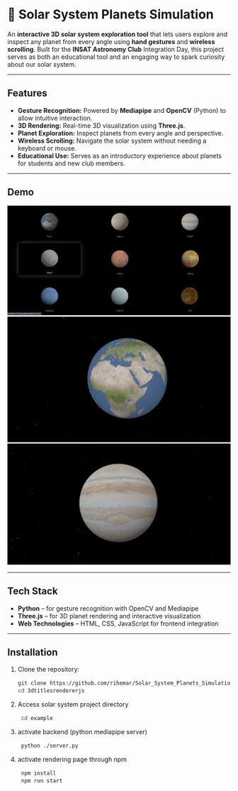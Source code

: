 # 🌌 Solar System Planets Simulation

An **interactive 3D solar system exploration tool** that lets users explore and inspect any planet from every angle using **hand gestures** and **wireless scrolling**. Built for the **INSAT Astronomy Club** Integration Day, this project serves as both an educational tool and an engaging way to spark curiosity about our solar system.

---

## Features

- **Gesture Recognition:** Powered by **Mediapipe** and **OpenCV** (Python) to allow intuitive interaction.
- **3D Rendering:** Real-time 3D visualization using **Three.js**.
- **Planet Exploration:** Inspect planets from every angle and perspective.
- **Wireless Scrolling:** Navigate the solar system without needing a keyboard or mouse.
- **Educational Use:** Serves as an introductory experience about planets for students and new club members.

---

## Demo

![img](images_github\image.png)
![img](images_github\earth.png)
![img](images_github\jupiter.png)


---

## Tech Stack

- **Python** – for gesture recognition with OpenCV and Mediapipe
- **Three.js** – for 3D planet rendering and interactive visualization
- **Web Technologies** – HTML, CSS, JavaScript for frontend integration

---

## Installation

1. Clone the repository:
   ```bash
   git clone https://github.com/rihemar/Solar_System_Planets_Simulation
   cd 3dtitlesrendererjs

2. Access solar system project directory
   ```bash
	cd example

3. activate backend (python mediapipe server)
   ```bash
	python ./server.py

4. activate rendering page through npm
   ```bash
	npm install 
	npm run start
